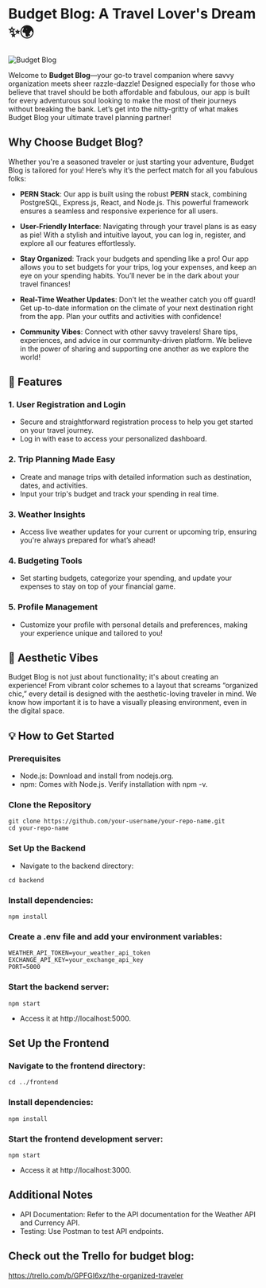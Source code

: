 # Budget Blog: A Travel Lover's Dream ✨🌍

![Budget Blog](URL)

Welcome to **Budget Blog**—your go-to travel companion where savvy organization meets sheer razzle-dazzle! Designed especially for those who believe that travel should be both affordable and fabulous, our app is built for every adventurous soul looking to make the most of their journeys without breaking the bank. Let’s get into the nitty-gritty of what makes Budget Blog your ultimate travel planning partner!

## Why Choose Budget Blog?

Whether you're a seasoned traveler or just starting your adventure, Budget Blog is tailored for you! Here’s why it’s the perfect match for all you fabulous folks:

- **PERN Stack**: Our app is built using the robust **PERN** stack, combining PostgreSQL, Express.js, React, and Node.js. This powerful framework ensures a seamless and responsive experience for all users.

- **User-Friendly Interface**: Navigating through your travel plans is as easy as pie! With a stylish and intuitive layout, you can log in, register, and explore all our features effortlessly.

- **Stay Organized**: Track your budgets and spending like a pro! Our app allows you to set budgets for your trips, log your expenses, and keep an eye on your spending habits. You’ll never be in the dark about your travel finances!

- **Real-Time Weather Updates**: Don’t let the weather catch you off guard! Get up-to-date information on the climate of your next destination right from the app. Plan your outfits and activities with confidence!

- **Community Vibes**: Connect with other savvy travelers! Share tips, experiences, and advice in our community-driven platform. We believe in the power of sharing and supporting one another as we explore the world!

## 🚀 Features

### 1. User Registration and Login
- Secure and straightforward registration process to help you get started on your travel journey.
- Log in with ease to access your personalized dashboard.

### 2. Trip Planning Made Easy
- Create and manage trips with detailed information such as destination, dates, and activities.
- Input your trip's budget and track your spending in real time.

### 3. Weather Insights
- Access live weather updates for your current or upcoming trip, ensuring you're always prepared for what’s ahead!

### 4. Budgeting Tools
- Set starting budgets, categorize your spending, and update your expenses to stay on top of your financial game.

### 5. Profile Management
- Customize your profile with personal details and preferences, making your experience unique and tailored to you!

## 🎨 Aesthetic Vibes

Budget Blog is not just about functionality; it's about creating an experience! From vibrant color schemes to a layout that screams “organized chic,” every detail is designed with the aesthetic-loving traveler in mind. We know how important it is to have a visually pleasing environment, even in the digital space.

## 💡 How to Get Started

### Prerequisites 
- Node.js: Download and install from nodejs.org.
- npm: Comes with Node.js. Verify installation with npm -v.

### Clone the Repository
```
git clone https://github.com/your-username/your-repo-name.git
cd your-repo-name
```

### Set Up the Backend
- Navigate to the backend directory:
```
cd backend
```

### Install dependencies:
```
npm install
```

### Create a .env file and add your environment variables:
```
WEATHER_API_TOKEN=your_weather_api_token
EXCHANGE_API_KEY=your_exchange_api_key
PORT=5000
```
### Start the backend server:
```
npm start
```
- Access it at http://localhost:5000.

## Set Up the Frontend

### Navigate to the frontend directory:
```
cd ../frontend
```

### Install dependencies:
```
npm install
```

### Start the frontend development server:
```
npm start
```
- Access it at http://localhost:3000.

## Additional Notes
- API Documentation: Refer to the API documentation for the Weather API and Currency API.
- Testing: Use Postman to test API endpoints.

## Check out the Trello for budget blog:
https://trello.com/b/GPFGI6xz/the-organized-traveler
